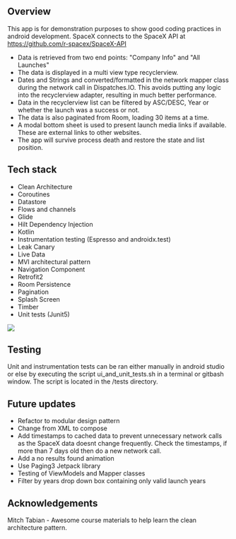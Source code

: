 
## Overview

This app is for demonstration purposes to show good coding practices in android development.
SpaceX connects to the SpaceX API at https://github.com/r-spacex/SpaceX-API

- Data is retrieved from two end points: "Company Info" and "All Launches"
- The data is displayed in a multi view type recyclerview.
- Dates and Strings and converted/formatted in the network mapper class during the network call in Dispatches.IO. This avoids putting any logic into the recyclerview adapter, resulting in much better performance.
- Data in the recyclerview list can be filtered by ASC/DESC, Year or whether the launch was a success or not.
- The data is also paginated from Room, loading 30 items at a time.
- A modal bottom sheet is used to present launch media links if available. These are external links to other websites.
- The app will survive process death and restore the state and list position.

## Tech stack

* Clean Architecture
* Coroutines
* Datastore
* Flows and channels
* Glide
* Hilt Dependency Injection
* Kotlin
* Instrumentation testing (Espresso and androidx.test)
* Leak Canary
* Live Data
* MVI architectural pattern
* Navigation Component
* Retrofit2
* Room Persistence
* Pagination
* Splash Screen
* Timber
* Unit tests (Junit5)

![](images/clean_architecture.png)


## Testing

Unit and instrumentation tests can be ran either manually in android studio or else by executing the script ui_and_unit_tests.sh in a terminal or gitbash window. The script is located in the /tests directory.


## Future updates

* Refactor to modular design pattern
* Change from XML to compose
* Add timestamps to cached data to prevent unnecessary network calls as the SpaceX data doesnt change frequently. Check the timestamps, if more than 7 days old then do a new network call.
* Add a no results found animation
* Use Paging3 Jetpack library
* Testing of ViewModels and Mapper classes
* Filter by years drop down box containing only valid launch years


## Acknowledgements

Mitch Tabian - Awesome course materials to help learn the clean architecture pattern.
